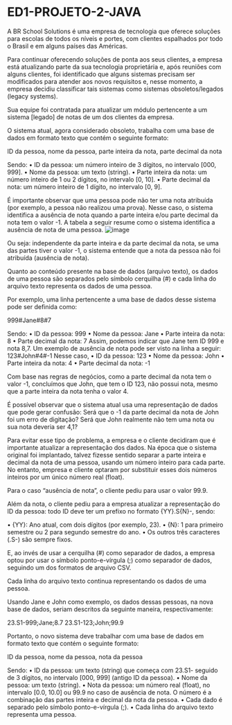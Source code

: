 # ED1-PROJETO-2-JAVA
A BR School Solutions é uma empresa de tecnologia que oferece soluções para escolas de todos
os níveis e portes, com clientes espalhados por todo o Brasil e em alguns países das Américas.

Para continuar oferecendo soluções de ponta aos seus clientes, a empresa está atualizando parte
da sua tecnologia proprietária e, após reuniões com alguns clientes, foi identificado que alguns
sistemas precisam ser modificados para atender aos novos requisitos e, nesse momento, a
empresa decidiu classificar tais sistemas como sistemas obsoletos/legados (legacy systems).

Sua equipe foi contratada para atualizar um módulo pertencente a um sistema [legado] de notas de
um dos clientes da empresa.

O sistema atual, agora considerado obsoleto, trabalha com uma base de dados em formato texto
que contém o seguinte formato:

ID da pessoa, nome da pessoa, parte inteira da nota, parte decimal da nota

Sendo:
• ID da pessoa: um número inteiro de 3 dígitos, no intervalo [000, 999].
• Nome da pessoa: um texto (string).
• Parte inteira da nota: um número inteiro de 1 ou 2 dígitos, no intervalo [0, 10].
• Parte decimal da nota: um número inteiro de 1 dígito, no intervalo [0, 9].

É importante observar que uma pessoa pode não ter uma nota atribuída (por exemplo, a pessoa
não realizou uma prova). Nesse caso, o sistema identifica a ausência de nota quando a parte inteira
e/ou parte decimal da nota tem o valor -1. A tabela a seguir resume como o sistema identifica a
ausência de nota de uma pessoa.
![image](https://github.com/user-attachments/assets/aed3aa14-b8c2-475d-9ef9-29cd00ffc93e)

Ou seja: independente da parte inteira e da parte decimal da nota, se uma das partes tiver o valor
-1, o sistema entende que a nota da pessoa não foi atribuída (ausência de nota).

Quanto ao conteúdo presente na base de dados (arquivo texto), os dados de uma pessoa são
separados pelo símbolo cerquilha (#) e cada linha do arquivo texto representa os dados de uma
pessoa.

Por exemplo, uma linha pertencente a uma base de dados desse sistema pode ser definida como:

999#Jane#8#7

Sendo:
• ID da pessoa: 999
• Nome da pessoa: Jane
• Parte inteira da nota: 8
• Parte decimal da nota: 7
Assim, podemos indicar que Jane tem ID 999 e nota 8,7.
Um exemplo de ausência de nota pode ser visto na linha a seguir:
123#John#4#-1
Nesse caso,
• ID da pessoa: 123
• Nome da pessoa: John
• Parte inteira da nota: 4
• Parte decimal da nota: -1

Com base nas regras de negócios, como a parte decimal da nota tem o valor -1, concluímos que
John, que tem o ID 123, não possui nota, mesmo que a parte inteira da nota tenha o valor 4.

É possível observar que o sistema atual usa uma representação de dados que pode gerar confusão:
Será que o -1 da parte decimal da nota de John foi um erro de digitação? Será que John realmente
não tem uma nota ou sua nota deveria ser 4,1?

Para evitar esse tipo de problema, a empresa e o cliente decidiram que é importante atualizar a
representação dos dados. Na época que o sistema original foi implantado, talvez fizesse sentido
separar a parte inteira e decimal da nota de uma pessoa, usando um número inteiro para cada
parte. No entanto, empresa e cliente optaram por substituir esses dois números inteiros por um
único número real (float).

Para o caso “ausência de nota”, o cliente pediu para usar o valor 99.9.

Além da nota, o cliente pediu para a empresa atualizar a representação do ID da pessoa: todo ID
deve ter um prefixo no formato {YY}.S{N}-, sendo:

• {YY}: Ano atual, com dois dígitos (por exemplo, 23).
• {N}: 1 para primeiro semestre ou 2 para segundo semestre do ano.
• Os outros três caracteres (.S-) são sempre fixos.

E, ao invés de usar a cerquilha (#) como separador de dados, a empresa optou por usar o símbolo
ponto-e-vírgula (;) como separador de dados, seguindo um dos formatos de arquivo CSV.

Cada linha do arquivo texto continua representando os dados de uma pessoa.

Usando Jane e John como exemplo, os dados dessas pessoas, na nova base de dados, seriam
descritos da seguinte maneira, respectivamente:

23.S1-999;Jane;8.7
23.S1-123;John;99.9

Portanto, o novo sistema deve trabalhar com uma base de dados em formato texto que contém
o seguinte formato:

ID da pessoa, nome da pessoa, nota da pessoa

Sendo:
• ID da pessoa: um texto (string) que começa com 23.S1- seguido de 3 dígitos, no intervalo [000,
999] (antigo ID da pessoa).
• Nome da pessoa: um texto (string).
• Nota da pessoa: um número real (float), no intervalo [0.0, 10.0] ou 99.9 no caso de ausência de
nota. O número é a combinação das partes inteira e decimal da nota da pessoa.
• Cada dado é separado pelo símbolo ponto-e-vírgula (;).
• Cada linha do arquivo texto representa uma pessoa.

